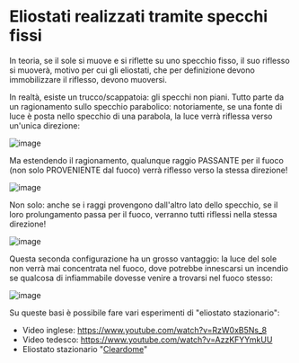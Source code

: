 # Eliostati realizzati tramite specchi fissi

In teoria, se il sole si muove e si riflette su uno specchio fisso, il suo riflesso si muoverà, motivo per cui gli eliostati, che per definizione devono immobilizzare il riflesso, devono muoversi.

In realtà, esiste un trucco/scappatoia: gli specchi non piani. Tutto parte da un ragionamento sullo specchio parabolico: notoriamente, se una fonte di luce è posta nello specchio di una parabola, 
la luce verrà riflessa verso un'unica direzione:

![image](https://github.com/user-attachments/assets/9cb7a7ff-0044-4b5f-ae5e-4f3ef1cb8fb4)

Ma estendendo il ragionamento, qualunque raggio PASSANTE per il fuoco (non solo PROVENIENTE dal fuoco) verrà riflesso verso la stessa direzione!

![image](https://github.com/user-attachments/assets/683c1feb-ee82-41ee-ac5b-40b18f03ff7a)

Non solo: anche se i raggi provengono dall'altro lato dello specchio, se il loro prolungamento passa per il fuoco, verranno tutti riflessi nella stessa direzione!

![image](https://github.com/user-attachments/assets/6e325abb-bd69-464d-a703-92ff200b96e7)

Questa seconda configurazione ha un grosso vantaggio: la luce del sole non verrà mai concentrata nel fuoco, dove potrebbe innescarsi un incendio se qualcosa di infiammabile dovesse venire a trovarsi nel fuoco stesso:

![image](https://github.com/user-attachments/assets/3ce701e7-b28e-4896-92d2-aa098ba2069f)

Su queste basi è possibile fare vari esperimenti di "eliostato stazionario":

- Video inglese: https://www.youtube.com/watch?v=RzW0xB5Ns_8
- Video tedesco: https://www.youtube.com/watch?v=AzzKFYYmkUU
- Eliostato stazionario "[Cleardome](http://cleardomesolar.com/solareflexpanels.html)"
